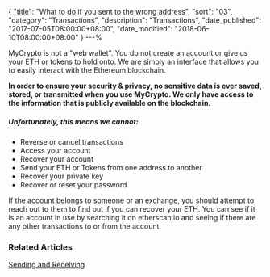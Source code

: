 {
 "title": "What to do if you sent to the wrong address",
 "sort": "03",
 "category": "Transactions",
 "description": "Transactions",
 "date_published": "2017-07-05T08:00:00+08:00",
 "date_modified": "2018-06-10T08:00:00+08:00"
}
---%



MyCrypto is not a "web wallet". You do not create an account or give us your ETH or tokens to hold onto. We are simply an interface that allows you to easily interact with the Ethereum blockchain.

**In order to ensure your security & privacy, no sensitive data is ever saved, stored, or transmitted when you use MyCrypto. We only have access to the information that is publicly available on the blockchain.**

##### Unfortunately, this means we cannot:

*   Reverse or cancel transactions
*   Access your account
*   Recover your account
*   Send your ETH or Tokens from one address to another
*   Recover your private key
*   Recover or reset your password

If the account belongs to someone or an exchange, you should attempt to reach out to them to find out if you can recover your ETH. You can see if it is an account in use by searching it on etherscan.io and seeing if there are any other transactions to or from the account.

### Related Articles

[Sending and Receiving](https://support.mycrypto.com/send/)



